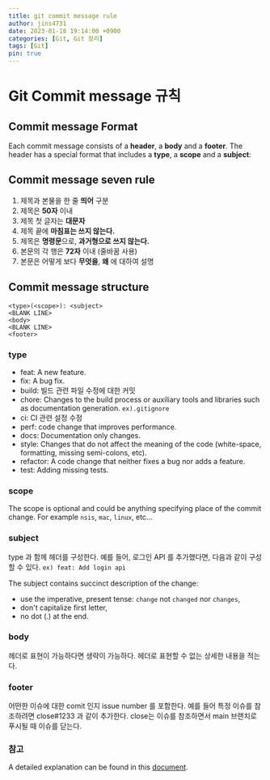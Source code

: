 ```yaml
---
title: git commit message rule
author: jins4731
date: 2023-01-18 19:14:00 +0900
categories: [Git, Git 정리]
tags: [Git]
pin: true
---
```


# Git Commit message 규칙

## Commit message Format

Each commit message consists of a **header**, a **body** and a **footer**. The header has a special format that includes a **type**, a **scope** and a **subject**:

## Commit message seven rule

1. 제목과 본물을 한 줄 **띄어** 구분
2. 제목은 **50자** 이내
3. 제목 첫 글자는 **대문자**
4. 제목 끝에 **마침표는 쓰지 않는다.**
5. 제목은 **명령문**으로, **과거형으로 쓰지 않는다.**
6. 본문의 각 행은 **72자** 이내 (줄바꿈 사용)
7. 본문은 어떻게 보다 **무엇을**, **왜** 에 대하여 설명

## Commit message structure

```
<type>(<scope>): <subject>
<BLANK LINE>
<body>
<BLANK LINE>
<footer>
```

### type

- feat: A new feature.
- fix: A bug fix.
- build: 빌드 관련 파일 수정에 대한 커밋
- chore: Changes to the build process or auxiliary tools and libraries such as documentation generation. `ex).gitignore`
- ci: CI 관련 설정 수정
- perf: code change that improves performance.
- docs: Documentation only changes.
- style: Changes that do not affect the meaning of the code (white-space, formatting, missing semi-colons, etc).
- refactor: A code change that neither fixes a bug nor adds a feature.
- test: Adding missing tests.

### scope

The scope is optional and could be anything specifying place of the commit change. For example `nsis`, `mac`, `linux`, etc...

### subject

type 과 함께 헤더를 구성한다. 예를 들어, 로그인 API 를 추가했다면, 다음과 같이 구성할 수 있다.
`ex) feat: Add login api`

The subject contains succinct description of the change:

- use the imperative, present tense: `change` not `changed` nor `changes`,
- don't capitalize first letter,
- no dot (.) at the end.

### body

헤더로 표현이 가능하다면 생략이 가능하다.
헤더로 표현할 수 없는 상세한 내용을 적는다.

### footer

어떤한 이슈에 대한 comit 인지 issue number 를 포함한다.
예를 들어 특정 이슈를 참조하려면 close#1233 과 같이 추가한다.
close는 이슈를 참조하면서 main 브랜치로 푸시될 때 이슈를 닫는다.

### 참고

A detailed explanation can be found in this [document](https://docs.google.com/document/d/1QrDFcIiPjSLDn3EL15IJygNPiHORgU1_OOAqWjiDU5Y/edit#).
